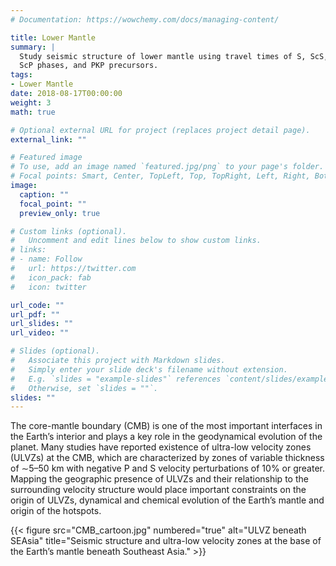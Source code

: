 ```yaml
---
# Documentation: https://wowchemy.com/docs/managing-content/

title: Lower Mantle
summary: |
  Study seismic structure of lower mantle using travel times of S, ScS, P and 
  ScP phases, and PKP precursors.
tags:
- Lower Mantle
date: 2018-08-17T00:00:00
weight: 3
math: true

# Optional external URL for project (replaces project detail page).
external_link: ""

# Featured image
# To use, add an image named `featured.jpg/png` to your page's folder.
# Focal points: Smart, Center, TopLeft, Top, TopRight, Left, Right, BottomLeft, Bottom, BottomRight.
image:
  caption: ""
  focal_point: ""
  preview_only: true

# Custom links (optional).
#   Uncomment and edit lines below to show custom links.
# links:
# - name: Follow
#   url: https://twitter.com
#   icon_pack: fab
#   icon: twitter

url_code: ""
url_pdf: ""
url_slides: ""
url_video: ""

# Slides (optional).
#   Associate this project with Markdown slides.
#   Simply enter your slide deck's filename without extension.
#   E.g. `slides = "example-slides"` references `content/slides/example-slides.md`.
#   Otherwise, set `slides = ""`.
slides: ""
---
```


The core-mantle boundary (CMB) is one of the most important interfaces in the Earth’s interior and plays a key role in the geodynamical evolution of the planet. Many studies have reported existence of ultra-low velocity zones (ULVZs) at the CMB, which are characterized by zones of variable thickness of ∼5–50 km with negative P and S velocity perturbations of 10% or greater. Mapping the geographic presence of ULVZs and their relationship to the surrounding velocity structure would place important constraints on the origin of ULVZs, dynamical and chemical evolution of the Earth’s mantle and origin of the hotspots.

{{< figure src="CMB_cartoon.jpg" numbered="true" alt="ULVZ beneath SEAsia" title="Seismic structure and ultra-low velocity zones at the base of the Earth’s mantle beneath Southeast Asia." >}}
